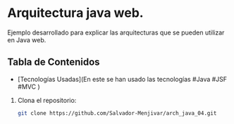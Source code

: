 # Arquitectura java web. 

Ejemplo desarrollado para explicar las arquitecturas que se pueden utilizar en Java web. 


## Tabla de Contenidos

- [Tecnologías Usadas](En este se han usado las tecnologías #Java #JSF #MVC )


1. Clona el repositorio:
   ```bash
   git clone https://github.com/Salvador-Menjivar/arch_java_04.git
   
